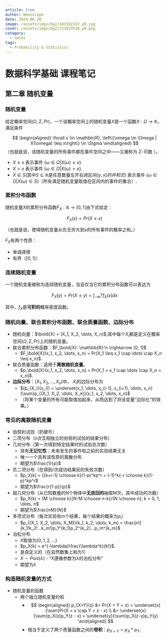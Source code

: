 ```yaml
---
article: true
author: Neonscape
date: 2024-06-20
image: /assets/imgs/bg2/101502157_p0.jpg
cover: /assets/imgs/bg2/121033528_p0.png
category:
  - notes
tags:
  - Probability & Statistics
---
```


# 数据科学基础 课程笔记

## 第二章 随机变量

### 随机变量

给定概率空间$(\Omega, \Sigma, Pr)$，一个该概率空间上的随机变量$X$是一个函数$X: \Omega \rightarrow \mathbb{R}$，满足条件

$$
\begin{aligned}
    \forall x \in \mathbb{R}, \left\{\omega \in \Omega | X(\omega) \leq x\right\} \in \Sigma
\end{aligned}
$$
（也就是说，该随机变量的所有事件都在事件空间之中——又被称为 $\Sigma$-可数 ）。

- $X \leq x$ 表示事件 $\{\omega \in \Omega | X(\omega) \leq x\}$.
- $X > x$ 表示事件 $\{\omega \in \Omega | X(\omega) > x\}$.
- $X \in S (\text{其中}S \subseteq \mathbb{R}\text{是任意数量左开右闭区间}(y, x]的并和交)$ 表示事件 $\{\omega \in \Omega | X(\omega) \in S\}$（所有满足随机变量取值在区间内的事件的集合）.

### 累积分布函数

随机变量$X$的累积分布函数$F_X: \mathbb{R} \rightarrow [0, 1]$由下式给定：

$$
F_X(x) = Pr(X \leq x)
$$

（也就是说，使得随机变量从负无穷大到x的所有事件的概率之和。）

$F_X$有两个性质：

- 单调递增
- 有界（$[0, 1]$）

### 连续随机变量

一个随机变量被称为连续随机变量，当且仅当它的累积分布函数可以表达为

$$
F_X(y) = Pr(X \leq y) = \int^{y}_{-\infty}f_X(x)dx
$$

其中，$f_X$是**可积的**概率密度函数。

### 随机向量、联合累积分布函数、联合质量函数、边际分布

- 随机向量：$\bold{X} = (X_1, X_2, \dots, X_n)$;其中每个$X_i$都是定义在概率空间$(\Omega, \Sigma, Pr)$上的随机变量。
- 联合累积分布函数：$F_\bold{X}: \mathbb{R}^n \rightarrow [0, 1]$
  - $F_\bold{X}(x_1, x_2, \dots, x_n) = Pr(X_1 \leq x_1 \cap \dots \cap X_n \leq x_n)$.
- 联合质量函数：适用于**离散随机变量**。
  - $p_\bold{X}(x_1, x_2, \dots, x_n) = Pr(X_1 = x_1 \cap \dots \cap X_n = x_n)$.
- **边际分布**：$(X_1, X_2, \dots, X_n)$中， $X_i$的边际分布为
  - $(p_{X_i}(x_i)) = \underset{x_1, \dots, x_{i-1}, x_{i+1}, \dots, x_n}{\sum}p_{(X_1, X_2, \dots, X_n)}(x_1, x_2, \dots, x_n)$
  - （将某个变量的所有可能取值加起来，从而达到了将该变量“边际化”的效果。）

### 常见的离散随机变量

- 伯努利试验（扔硬币）
- 二项分布（$n$次互相独立的伯努利试验的结果分布）
- 几何分布（第一次得到特定结果时的试验总次数）
  - 具有**无记忆性**：未来发生的事件和之前的实验结果无关
  - 唯一一个具有该性质的离散分布
  - 期望为$\frac{1}{p}$
- 负二项分布（在得到$r$次成功结果前的失败次数）
  - $p_X(k) = {{k+r-1} \choose k}(1-p)^kp^r = (-1)^k{-r \choose k}(1-p)^kp^r$
  - 期望为$\frac{r(1-p)}{p}$
- 超几何分布（从已知数量的N个物体中**无放回的**抽取M次，其中成功的次数）
  - $p_X(k) = {M \choose k}{N-M \choose n-k}/{N \choose n}; k = 0, 1, \dots, n$
  - 期望为$\frac{nM}{N}$
- 多项式分布（每次实验有$m$个结果，每个结果的概率为$p_i$）
  - $p_{(X_1, X_2, \dots, X_M)}(k_1, k_2, \dots, k_m) = \frac{n!}{k_1!k_2!...k_m!}p_1^{k_1}p_2^{k_2}...p_m^{k_m}$
- 泊松分布
  - $X$取值为$\{0, 1, 2, \dots \}$
  - $p_X(k) = e^{-\lambda}\frac{\lambda^k}{k!}$.
  - 是良定义的（在自然数集上和为1）
  - $X \sim Pois(\lambda)$ - “X遵循参数为$\lambda$的泊松分布”
  - 期望为$\lambda$

### 构造随机变量的方式

- 随机变量的函数
  - 两个独立随机变量的和
    - $$
        \begin{aligned}
            p_{X+Y}(z) &= Pr(X + Y = z) = \underset{x}{\sum}Pr(X = x \cap Y = z - x)
            \\
            &= \underset{x}{\sum}p_X(x)p_Y(z - x) = \underset{y}{\sum}p_X(z-y)p_Y(y)
        \end{aligned}
    $$
    - 相当于定义了两个质量函数之间的**卷积**：$p_{X+Y} = p_X *p_Y$.